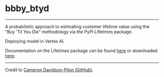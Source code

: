 # bbby_btyd

---

A probabilistic approach to estimating customer lifetime value using the "Buy 'Til You Die" methodology via the PyPI Lifetimes package.

Deploying model in Vertex AI.

Documentation on the Lifetimes package can be found [here](https://lifetimes.readthedocs.io/en/latest/) or downloaded [here](https://readthedocs.org/projects/lifetimes/downloads/pdf/latest/).

---
Credit to [Cameron Davidson-Pilon (GitHub)](https://github.com/CamDavidsonPilon/lifetimes).
